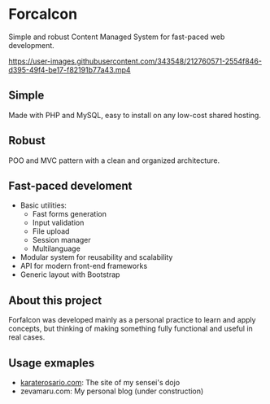 # Forcalcon

Simple and robust Content Managed System for fast-paced web development.


https://user-images.githubusercontent.com/343548/212760571-2554f846-d395-49f4-be17-f82191b77a43.mp4



## Simple

Made with PHP and MySQL, easy to install on any low-cost shared hosting.

## Robust

POO and MVC pattern with a clean and organized architecture.

## Fast-paced develoment

- Basic utilities:
  - Fast forms generation
  - Input validation
  - File upload
  - Session manager
  - Multilanguage
- Modular system for reusability and scalability
- API for modern front-end frameworks
- Generic layout with Bootstrap

## About this project

Forfalcon was developed mainly as a personal practice to learn and apply concepts, but thinking of making something fully functional and useful in real cases.

## Usage exmaples

- [karaterosario.com](http://karaterosario.com): The site of my sensei's dojo
- zevamaru.com: My personal blog (under construction)

